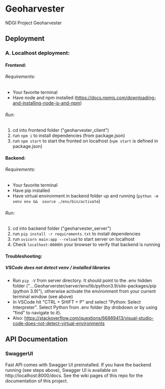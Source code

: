 # Geoharvester

NDGI Project Geoharvester

## Deployment

### A. Localhost deployment:

#### Frontend:

###### Requirements:

- Your favorite terminal
- Have node and npm installed (https://docs.npmjs.com/downloading-and-installing-node-js-and-npm)

###### Run:

1. cd into frontend folder ("geoharvester_client")
2. run `npm i` to install dependencies (from package.json)
3. run `npm start` to start the fronted on localhost (`npm start` is defined in package.json)

#### Backend:

###### Requirements:

- Your favorite terminal
- Have pip installed
- Have virtual environment in backend folder up and running (`python -m venv env &&  source ./env/bin/activate`)

###### Run:

1. cd into backend folder ("geoharvester_server")
2. run `pip install -r requirements.txt` to install dependencies
3. run `uvicorn main:app --reload` to start server on localhost
4. Check `localhost:8000`in your browser to verify that backend is running

#### Troubleshooting:

##### VSCode does not detect venv / installed libraries

- Run `pip -V` from server directory. It should point to the .env hidden folder ("....Geoharverster/server/env/lib/python3.9/site-packages/pip (python 3.9)"), otherwise activate the environment from your current terminal window (see above)
- In VSCode hit "CTRL + SHIFT + P" and select "Python: Select Interpreter". Select Python from .env folder (by drobdown or by using "find" to navigate to it).
- Also: https://stackoverflow.com/questions/66869413/visual-studio-code-does-not-detect-virtual-environments


## API Documentation
### SwaggerUI
Fast API comes with Swagger UI preinstalled. If you have the backend running (see steps above), Swagger UI is available on http://localhost:8000/docs. See the wiki pages of this repo for the documentation of this project.

